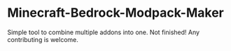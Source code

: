 # Minecraft-Bedrock-Modpack-Maker
Simple tool to combine multiple addons into one. Not finished! Any contributing is welcome.
